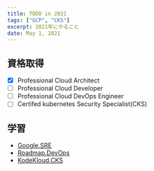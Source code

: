 ```yaml
---
title: TODO in 2021
tags: ["GCP", "CKS"]
excerpt: 2021年にやること
date: May 1, 2021
---
```


## 資格取得 
- [x] Professional Cloud Architect
- [ ] Professional Cloud Developer
- [ ] Professional Cloud DevOps Engineer
- [ ] Certifed kubernetes Security Specialist(CKS)

## 学習
- [Google.SRE](https://sre.google/)
- [Roadmap.DevOps](https://roadmap.sh/devops)
- [KodeKloud.CKS](https://kodekloud.com/p/certified-kubernetes-security-specialist-cks)
